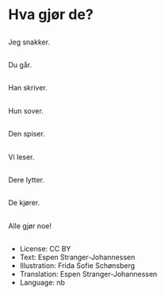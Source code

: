 # Hva gjør de?

##
Jeg snakker.

##
Du går.

##
Han skriver.

##
Hun sover.

##
Den spiser.

##
Vi leser.

##
Dere lytter.

##
De kjører.

##
Alle gjør noe!

##
* License: CC BY
* Text: Espen Stranger-Johannessen
* Illustration: Frida Sofie Schønsberg
* Translation: Espen Stranger-Johannessen
* Language: nb
